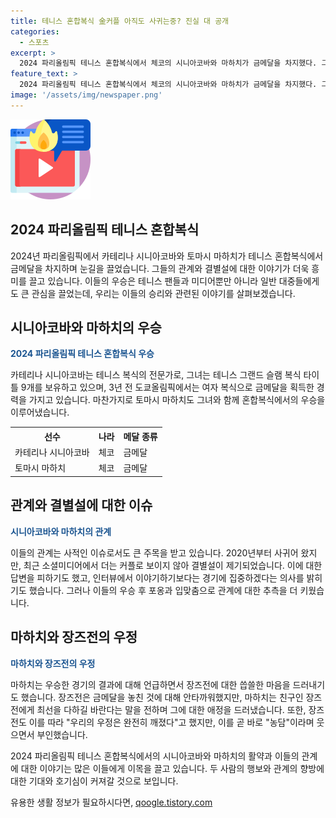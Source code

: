 ```yaml
---
title: 테니스 혼합복식 金커플 아직도 사귀는중? 진실 대 공개
categories:
  - 스포츠
excerpt: >
  2024 파리올림픽 테니스 혼합복식에서 체코의 시니아코바와 마하치가 금메달을 차지했다. 그들의 우승에 힘입어 두 사람의 관계에 관한 흥미로운 이야기가 퍼지고 있다. 이들은 경기 내용보다는 그들의 관계에 더 많은 관심을 받고 있으며, 최근 이별설이 소셜미디어에서 불거졌다. 그러나 경기 후에는 두 사람이 포옹하고 입을 맞췄고, 기자회견에서는 그들의 사적인 관계에 대한 질문이 나왔다. 이에 시니아코바는 우리는 여러분이 혼란스러워하는 것을 좋아한다고 말했고, 마하치는 이건 일급비밀이다고 대답했다.
feature_text: >
  2024 파리올림픽 테니스 혼합복식에서 체코의 시니아코바와 마하치가 금메달을 차지했다. 그들의 우승에 힘입어 두 사람의 관계에 관한 흥미로운 이야기가 퍼지고 있다. 이들은 경기 내용보다는 그들의 관계에 더 많은 관심을 받고 있으며, 최근 이별설이 소셜미디어에서 불거졌다. 그러나 경기 후에는 두 사람이 포옹하고 입을 맞췄고, 기자회견에서는 그들의 사적인 관계에 대한 질문이 나왔다. 이에 시니아코바는 우리는 여러분이 혼란스러워하는 것을 좋아한다고 말했고, 마하치는 이건 일급비밀이다고 대답했다.
image: '/assets/img/newspaper.png'
---
```


<p><img src="/assets/img/news.png" alt="rentncar 속보" /></p>

<h2>2024 파리올림픽 테니스 혼합복식</h2>

<p data-ke-size="size16">2024년 파리올림픽에서 카테리나 시니아코바와 토마시 마하치가 테니스 혼합복식에서 금메달을 차지하며 눈길을 끌었습니다. 그들의 관계와 결별설에 대한 이야기가 더욱 흥미를 끌고 있습니다. 이들의 우승은 테니스 팬들과 미디어뿐만 아니라 일반 대중들에게도 큰 관심을 끌었는데, 우리는 이들의 승리와 관련된 이야기를 살펴보겠습니다.</p>

<h2>시니아코바와 마하치의 우승</h2>

<p><b><span style="color: #1a5490;">2024 파리올림픽 테니스 혼합복식 우승</span></b></p>

<p>카테리나 시니아코바는 테니스 복식의 전문가로, 그녀는 테니스 그랜드 슬램 복식 타이틀 9개를 보유하고 있으며, 3년 전 도쿄올림픽에서는 여자 복식으로 금메달을 획득한 경력을 가지고 있습니다. 마찬가지로 토마시 마하치도 그녀와 함께 혼합복식에서의 우승을 이루어냈습니다.</p>

<table>
  <tr>
    <th>선수</th>
    <th>나라</th>
    <th>메달 종류</th>
  </tr>
  <tr>
    <td>카테리나 시니아코바</td>
    <td>체코</td>
    <td>금메달</td>
  </tr>
  <tr>
    <td>토마시 마하치</td>
    <td>체코</td>
    <td>금메달</td>
  </tr>
</table>

<h2>관계와 결별설에 대한 이슈</h2>

<p><b><span style="color: #1a5490;">시니아코바와 마하치의 관계</span></b></p>

<p>이들의 관계는 사적인 이슈로서도 큰 주목을 받고 있습니다. 2020년부터 사귀어 왔지만, 최근 소셜미디어에서 더는 커플로 보이지 않아 결별설이 제기되었습니다. 이에 대한 답변을 피하기도 했고, 인터뷰에서 이야기하기보다는 경기에 집중하겠다는 의사를 밝히기도 했습니다. 그러나 이들의 우승 후 포옹과 입맞춤으로 관계에 대한 추측을 더 키웠습니다.</p>

<h2>마하치와 장즈전의 우정</h2>

<p><b><span style="color: #1a5490;">마하치와 장즈전의 우정</span></b></p>

<p>마하치는 우승한 경기의 결과에 대해 언급하면서 장즈전에 대한 씁쓸한 마음을 드러내기도 했습니다. 장즈전은 금메달을 놓친 것에 대해 안타까워했지만, 마하치는 친구인 장즈전에게 최선을 다하길 바란다는 말을 전하며 그에 대한 애정을 드러냈습니다. 또한, 장즈전도 이를 따라 "우리의 우정은 완전히 깨졌다"고 했지만, 이를 곧 바로 "농담"이라며 웃으면서 부인했습니다.</p>

<p data-ke-size="size16">2024 파리올림픽 테니스 혼합복식에서의 시니아코바와 마하치의 활약과 이들의 관계에 대한 이야기는 많은 이들에게 이목을 끌고 있습니다. 두 사람의 행보와 관계의 향방에 대한 기대와 호기심이 커져갈 것으로 보입니다.</p>
유용한 생활 정보가 필요하시다면, <a href="https://qoogle.tistory.com" rel="dofollow">qoogle.tistory.com</a>


